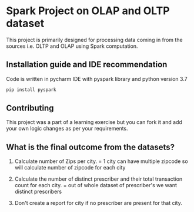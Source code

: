 # Spark Project on OLAP and OLTP dataset

This project is primarily designed for processing data coming in from the sources i.e. OLTP and OLAP using Spark computation.

## Installation guide and IDE recommendation

Code is written in pycharm IDE with pyspark library and python version 3.7 


```bash
pip install pyspark
```


## Contributing

This project was a part of a learning exercise but you can fork it and add your own logic changes as per your requirements.

## What is the final outcome from the datasets?

1. Calculate number of Zips per city.
   = 1 city can have multiple zipcode so will calculate number of zipcode for each city

2. Calculate the number of distinct prescriber and their total transaction count for each city.
   = out of whole dataset of prescriber's we want distinct prescribers

3. Don't create a report for city if no prescriber are present for that city.


